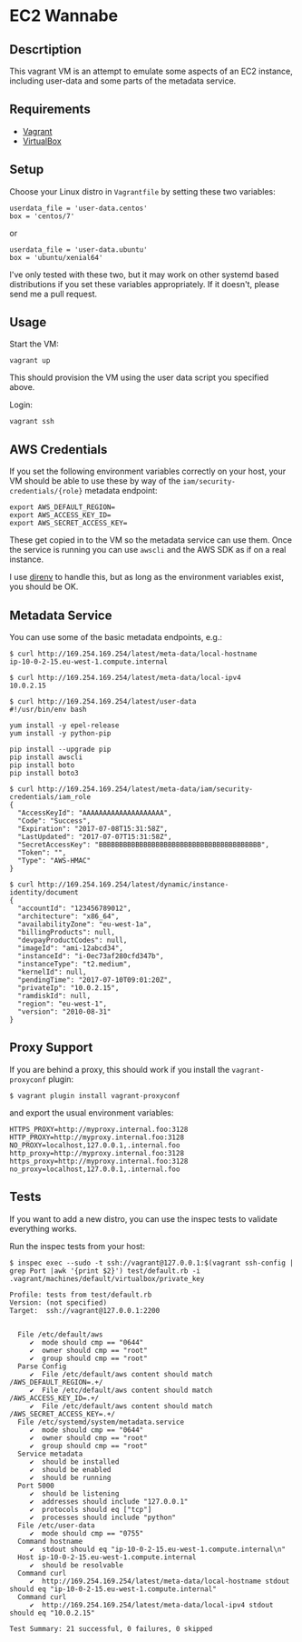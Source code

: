 # EC2 Wannabe

## Descrtiption

This vagrant VM is an attempt to emulate some aspects of an EC2 instance, including user-data and some parts of the metadata service.

## Requirements

* [Vagrant](https://www.vagrantup.com/)
* [VirtualBox](https://www.virtualbox.org/)

## Setup

Choose your Linux distro in `Vagrantfile` by setting these two variables:

```
userdata_file = 'user-data.centos'
box = 'centos/7'
```

or

```
userdata_file = 'user-data.ubuntu'
box = 'ubuntu/xenial64'
```

I've only tested with these two, but it may work on other systemd based distributions if you set these variables appropriately. If it doesn't, please send me a pull request.

## Usage

Start the VM:

```
vagrant up
```

This should provision the VM using the user data script you specified above.

Login:

```
vagrant ssh
```

## AWS Credentials

If you set the following environment variables correctly on your host, your VM should be able to use these by way of the `iam/security-credentials/{role}` metadata endpoint:

```
export AWS_DEFAULT_REGION=
export AWS_ACCESS_KEY_ID=
export AWS_SECRET_ACCESS_KEY=
```

These get copied in to the VM so the metadata service can use them. Once the service is running you can use `awscli` and the AWS SDK as if on a real instance.

I use [direnv](https://direnv.net/) to handle this, but as long as the environment variables exist, you should be OK.

## Metadata Service

You can use some of the basic metadata endpoints, e.g.:

```
$ curl http://169.254.169.254/latest/meta-data/local-hostname
ip-10-0-2-15.eu-west-1.compute.internal
```

```
$ curl http://169.254.169.254/latest/meta-data/local-ipv4
10.0.2.15
```

```
$ curl http://169.254.169.254/latest/user-data
#!/usr/bin/env bash

yum install -y epel-release
yum install -y python-pip

pip install --upgrade pip
pip install awscli
pip install boto
pip install boto3
```

```
$ curl http://169.254.169.254/latest/meta-data/iam/security-credentials/iam_role
{
  "AccessKeyId": "AAAAAAAAAAAAAAAAAAAA",
  "Code": "Success",
  "Expiration": "2017-07-08T15:31:58Z",
  "LastUpdated": "2017-07-07T15:31:58Z",
  "SecretAccessKey": "BBBBBBBBBBBBBBBBBBBBBBBBBBBBBBBBBBBBBBBB",
  "Token": "",
  "Type": "AWS-HMAC"
}
```

```
$ curl http://169.254.169.254/latest/dynamic/instance-identity/document
{
  "accountId": "123456789012",
  "architecture": "x86_64",
  "availabilityZone": "eu-west-1a",
  "billingProducts": null,
  "devpayProductCodes": null,
  "imageId": "ami-12abcd34",
  "instanceId": "i-0ec73af280cfd347b",
  "instanceType": "t2.medium",
  "kernelId": null,
  "pendingTime": "2017-07-10T09:01:20Z",
  "privateIp": "10.0.2.15",
  "ramdiskId": null,
  "region": "eu-west-1",
  "version": "2010-08-31"
}
```

## Proxy Support

If you are behind a proxy, this should work if you install the `vagrant-proxyconf` plugin:

```
$ vagrant plugin install vagrant-proxyconf
```

and export the usual environment variables:

```
HTTPS_PROXY=http://myproxy.internal.foo:3128
HTTP_PROXY=http://myproxy.internal.foo:3128
NO_PROXY=localhost,127.0.0.1,.internal.foo
http_proxy=http://myproxy.internal.foo:3128
https_proxy=http://myproxy.internal.foo:3128
no_proxy=localhost,127.0.0.1,.internal.foo
```

## Tests

If you want to add a new distro, you can use the inspec tests to validate everything works.

Run the inspec tests from your host:

```
$ inspec exec --sudo -t ssh://vagrant@127.0.0.1:$(vagrant ssh-config | grep Port |awk '{print $2}') test/default.rb -i .vagrant/machines/default/virtualbox/private_key

Profile: tests from test/default.rb
Version: (not specified)
Target:  ssh://vagrant@127.0.0.1:2200


  File /etc/default/aws
     ✔  mode should cmp == "0644"
     ✔  owner should cmp == "root"
     ✔  group should cmp == "root"
  Parse Config
     ✔  File /etc/default/aws content should match /AWS_DEFAULT_REGION=.+/
     ✔  File /etc/default/aws content should match /AWS_ACCESS_KEY_ID=.+/
     ✔  File /etc/default/aws content should match /AWS_SECRET_ACCESS_KEY=.+/
  File /etc/systemd/system/metadata.service
     ✔  mode should cmp == "0644"
     ✔  owner should cmp == "root"
     ✔  group should cmp == "root"
  Service metadata
     ✔  should be installed
     ✔  should be enabled
     ✔  should be running
  Port 5000
     ✔  should be listening
     ✔  addresses should include "127.0.0.1"
     ✔  protocols should eq ["tcp"]
     ✔  processes should include "python"
  File /etc/user-data
     ✔  mode should cmp == "0755"
  Command hostname
     ✔  stdout should eq "ip-10-0-2-15.eu-west-1.compute.internal\n"
  Host ip-10-0-2-15.eu-west-1.compute.internal
     ✔  should be resolvable
  Command curl
     ✔  http://169.254.169.254/latest/meta-data/local-hostname stdout should eq "ip-10-0-2-15.eu-west-1.compute.internal"
  Command curl
     ✔  http://169.254.169.254/latest/meta-data/local-ipv4 stdout should eq "10.0.2.15"

Test Summary: 21 successful, 0 failures, 0 skipped
```
